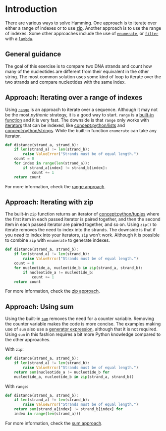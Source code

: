 # Introduction

There are various ways to solve Hamming.
One approach is to iterate over either a range of indexes or to use [zip][zip].
Another approach is to use the range of indexes.
Some other approaches include the use of [`enumerate`][enumerate], or [`filter`][filter] with a [`lambda`][lambda].

## General guidance

The goal of this exercise is to compare two DNA strands and count how many of the nucleotides are different from their equivalent in the other string.
The most common solution uses some kind of loop to iterate over the two strands and compare nucleotides with the same index.

## Approach: Iterating over a range of indexes

Using [`range`][range] is an approach to iterate over a sequence.
Although it may not be the most _pythonic_ strategy, it is a good way to start.
`range` is a [built-in function][built-in-functions] and it is very fast.
The downside is that `range` only works with [iterators][iterators] that can be indexed, like [concept:python/lists](https://docs.python.org/3/library/stdtypes.html#sequence-types-list-tuple-range) and [concept:python/strings](https://docs.python.org/3/library/stdtypes.html#text-sequence-type-str).
While the built-in function `enumerate` can take any iterator.

```python
def distance(strand_a, strand_b):
    if len(strand_a) != len(strand_b):
        raise ValueError("Strands must be of equal length.")
    count = 0
    for index in range(len(strand_a)):
        if strand_a[index] != strand_b[index]:
            count += 1
    return count
```

For more information, check the [range approach][approach-range].

## Approach: Iterating with zip

The built-in `zip` function returns an iterator of [concept:python/tuples](https://docs.python.org/3.10/tutorial/datastructures.html#tuples-and-sequences) where the first item in each passed iterator is paired together, and then the second item in each passed iterator are paired together, and so on.
Using `zip()` to iterate removes the need to index into the strands.
The downside is that if you _need to_ index into your iterators, `zip` won't work.
Although it is possible to combine `zip` with `enumerate` to generate indexes.

```python
def distance(strand_a, strand_b):
    if len(strand_a) != len(strand_b):
        raise ValueError("Strands must be of equal length.")
    count = 0
    for nucleotide_a, nucleotide_b in zip(strand_a, strand_b):
        if nucleotide_a != nucleotide_b:
            count += 1
    return count
```

For more information, check the [zip approach][approach-zip].

## Approach: Using sum

Using the built-in [`sum`][sum] removes the need for a counter variable.
Removing the counter variable makes the code is more concise.
The examples making use of `sum` also use a [generator expression][generator-expression], although that it is not required.
Using `sum` in this fashion requires a bit more Python knowledge compared to the other approaches.

With `zip`:

```python
def distance(strand_a, strand_b):
    if len(strand_a) != len(strand_b):
        raise ValueError("Strands must be of equal length.")
    return sum(nucleotide_a != nucleotide_b for 
    nucleotide_a, nucleotide_b in zip(strand_a, strand_b))
```

With `range`:

```python
def distance(strand_a, strand_b):
    if len(strand_a) != len(strand_b):
        raise ValueError("Strands must be of equal length.")
    return sum(strand_a[index] != strand_b[index] for 
    index in range(len(strand_a)))
```

For more information, check the [sum approach][approach-sum].

[approach-range]: https://exercism.org/tracks/python/exercises/hamming/approaches/range
[approach-sum]: https://exercism.org/tracks/python/exercises/hamming/approaches/sum
[approach-zip]: https://exercism.org/tracks/python/exercises/hamming/approaches/zip
[built-in-functions]:  https://docs.python.org/3.10/library/functions.html
[enumerate]:  https://docs.python.org/3.10/library/functions.html#enumerate
[filter]: https://docs.python.org/3.10/library/functions.html#filter
[generator-expression]: https://docs.python.org/3/reference/expressions.html#grammar-token-python-grammar-generator_expression
[iterators]: https://docs.python.org/3/glossary.html#term-iterator
[lambda]: https://docs.python.org/3/glossary.html#term-lambda
[range]:  https://docs.python.org/3.10/library/functions.html#func-range
[sum]: https://docs.python.org/3/library/functions.html#sum
[zip]: https://docs.python.org/3.10/library/functions.html#zip

